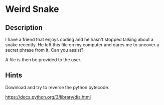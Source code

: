 # Weird Snake

## Description

I have a friend that enjoys coding and he hasn't stopped talking about a snake recently.
He left this file on my computer and dares me to uncover a secret phrase from it. Can you assist?

A file is then be provided to the user.

## Hints

Download and try to reverse the python bytecode.

https://docs.python.org/3/library/dis.html

